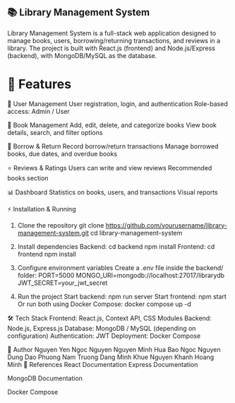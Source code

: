 ## 📚 Library Management System
Library Management System is a full-stack web application designed to manage books, users, borrowing/returning transactions, and reviews in a library.
The project is built with React.js (frontend) and Node.js/Express (backend), with MongoDB/MySQL as the database.

# 🚀 Features
👤 User Management
User registration, login, and authentication
Role-based access: Admin / User

📖 Book Management
Add, edit, delete, and categorize books
View book details, search, and filter options

🔄 Borrow & Return
Record borrow/return transactions
Manage borrowed books, due dates, and overdue books

⭐ Reviews & Ratings
Users can write and view reviews
Recommended books section

📊 Dashboard
Statistics on books, users, and transactions
Visual reports

⚡ Installation & Running
1. Clone the repository
git clone https://github.com/yourusername/library-management-system.git
cd library-management-system

2. Install dependencies
Backend:
cd backend
npm install
Frontend:
cd frontend
npm install

3. Configure environment variables
Create a .env file inside the backend/ folder:
PORT=5000
MONGO_URI=mongodb://localhost:27017/librarydb
JWT_SECRET=your_jwt_secret

4. Run the project
Start backend:
npm run server
Start frontend:
npm start
Or run both using Docker Compose:
docker compose up -d

🛠 Tech Stack
Frontend: React.js, Context API, CSS Modules
Backend: Node.js, Express.js
Database: MongoDB / MySQL (depending on configuration)
Authentication: JWT
Deployment: Docker Compose

👤 Author
Nguyen Yen Ngoc
Nguyen Nguyen Minh
Hua Bao Ngoc
Nguyen Dung
Dao Phuong Nam
Truong Dang Minh Khue
Nguyen Khanh Hoang Minh
📖 References
React Documentation
Express Documentation

MongoDB Documentation

Docker Compose
